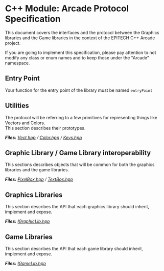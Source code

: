 # C++ Module: Arcade Protocol Specification

This document covers the interfaces and the protocol between the Graphics libraries and the Game libraries in the context of the EPITECH C++ Arcade project.

If you are going to implement this specification, please pay attention to not modify any class or enum names and to keep those under the "Arcade" namespace.

## Entry Point
Your function for the entry point of the library must be named `entryPoint`

## Utilities

The protocol will be referring to a few primitives for representing things like Vectors and Colors.  
This section describes their prototypes.  

***Files:** [Vect.hpp](https://github.com/EPITECH-Strasbourg-2021/CPP-Arcade-Spec/blob/master/Vect.hpp) / [Color.hpp](https://github.com/EPITECH-Strasbourg-2021/CPP-Arcade-Spec/blob/master/Color.hpp) / [Keys.hpp](https://github.com/EPITECH-Strasbourg-2021/CPP-Arcade-Spec/blob/master/Keys.hpp)*


## Graphic Library / Game Library interoperability

This sections describes objects that will be common for both the graphics libraries and the game libraries.

***Files:** [PixelBox.hpp](https://github.com/EPITECH-Strasbourg-2021/CPP-Arcade-Spec/blob/master/PixelBox.hpp) / [TextBox.hpp](https://github.com/EPITECH-Strasbourg-2021/CPP-Arcade-Spec/blob/master/TextBox.hpp)*


## Graphics Libraries

This section describes the API that each graphics library should inherit, implement and expose.

***Files:** [IGraphicLib.hpp](https://github.com/EPITECH-Strasbourg-2021/CPP-Arcade-Spec/blob/master/IGraphicLib.hpp)*


## Game Libraries

This section describes the API that each game library should inherit, implement and expose.

***Files:** [IGameLib.hpp](https://github.com/EPITECH-Strasbourg-2021/CPP-Arcade-Spec/blob/master/IGameLib.hpp)*
